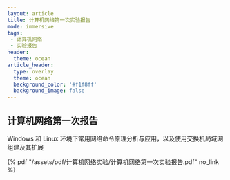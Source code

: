 ```yaml
---
layout: article
title: 计算机网络第一次实验报告
mode: immersive
tags:
 - 计算机网络
 - 实验报告
header:
  theme: ocean
article_header:
  type: overlay
  theme: ocean
  background_color: '#f1f8ff'
  background_image: false
---
```


## 计算机网络第一次报告

Windows 和 Linux 环境下常用网络命令原理分析与应用，以及使用交换机局域网组建及其扩展

 {% pdf "/assets/pdf/计算机网络实验/计算机网络第一次实验报告.pdf" no_link %}